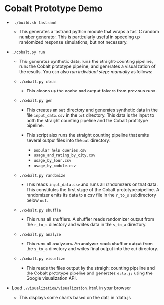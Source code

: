 # Cobalt Prototype Demo

* ` ./build.sh fastrand`
  * This generates a fastrand python module that wraps a fast C random
    number generator. This is particularly useful in speeding up randomized
    response simulations, but not necessary.

* `./cobalt.py run`
  * This generates synthetic data, runs the straight-counting pipeline, runs the
  Cobalt prototype pipeline, and generates a visualization of the results. You
  can also *run individual steps manually* as follows:

  * `./cobalt.py clean`
    * This cleans up the cache and output folders from previous runs.

  * `./cobalt.py gen`

    * This creates an `out` directory and generates synthetic data in the file
  `input_data.csv` in the `out` directory. This data is the input to both the
  straight counting pipeline and the Cobalt prototype pipeline.

    * This script also runs the straight counting pipeline that emits several
  output files into the `out` directory:
      * `popular_help_queries.csv`
      * `usage_and_rating_by_city.csv`
      * `usage_by_hour.csv`
      * `usage_by_module.csv`

  * `./cobalt.py randomize`
    * This reads `input_data.csv` and runs all randomizers on that data. This
    constitutes the first stage of the Cobalt prototype pipeline. A randomizer
    emits its data to a csv file in the `r_to_s` subdirectory below `out`.

  * `./cobalt.py shuffle`
    * This runs all shufflers. A shuffler reads randomizer output from
    the `r_to_s` directory and writes data in the `s_to_a` directory.

  * `./cobalt.py analyze`
    * This runs all analyzers. An analyzer reads shuffler output from
    the `s_to_a` directory and writes final output into the `out` directory.

  * `./cobalt.py visualize`
    * This reads the files output by the straight counting pipeline and the
      Cobalt prototype pipeline and generates `data.js` using the Google
      visualization API.

* Load `./visualization/visualization.html` in your browser
  * This displays some charts based on the data in `data.js

